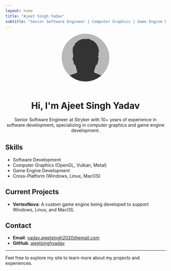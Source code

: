 ```yaml
---
layout: home
title: "Ajeet Singh Yadav"
subtitle: "Senior Software Engineer | Computer Graphics | Game Engine Development"
---
```


<!-- Hero Section -->
<div style="text-align:center; margin-bottom:2rem;">
  <img src="/assets/images/avatar.png" alt="Ajeet Singh Yadav" style="width:150px; border-radius:50%; margin-bottom:1rem;">
  <h1>Hi, I'm Ajeet Singh Yadav</h1>
  <p>Senior Software Engineer at Stryker with 10+ years of experience in software development, specializing in computer graphics and game engine development.</p>
</div>

<!-- Skills Section -->
## Skills
<ul>
  <li>Software Development</li>
  <li>Computer Graphics (OpenGL, Vulkan, Metal)</li>
  <li>Game Engine Development</li>
  <li>Cross-Platform (Windows, Linux, MacOS)</li>
</ul>

<!-- Projects Section -->
## Current Projects
- <b>VertexNova</b>: A custom game engine being developed to support Windows, Linux, and MacOS.

<!-- Contact Section -->
## Contact
- <b>Email</b>: <a href="mailto:yadav.ajeetsingh2020@email.com">yadav.ajeetsingh2020@email.com</a>
- <b>GitHub</b>: <a href="https://github.com/ajeetsinghyadav">ajeetsinghyadav</a>

---

Feel free to explore my site to learn more about my projects and experiences.

